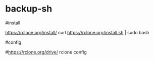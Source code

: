 # backup-sh

#install

https://rclone.org/install/
curl https://rclone.org/install.sh | sudo bash

#config

#https://rclone.org/drive/
rclone config
